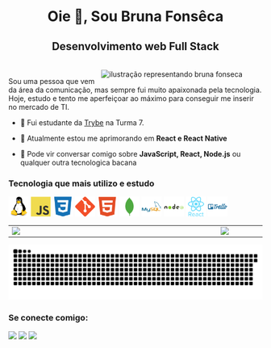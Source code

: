 <h1 align="center">Oie 👋, Sou Bruna Fonsêca</h1>
<h2 align="center">Desenvolvimento web Full Stack</h2>

<br>

<!-- <a  target="_blank" href="https://64.media.tumblr.com/58e600ceb83fed78b351b65a63e3d79e/35ed2e5654ed9e0e-4d/s2048x3072/6c9b9b4b3719aa85281632bb0be10cfae4200574.png"><img align="right" src="https://64.media.tumblr.com/58e600ceb83fed78b351b65a63e3d79e/35ed2e5654ed9e0e-4d/s2048x3072/6c9b9b4b3719aa85281632bb0be10cfae4200574.png" width="320px" /></a> -->
<img src="https://cdn.discordapp.com/attachments/756657072593961034/870667107375915028/ezgif-7-9844e8d4430c.gif" alt="ilustração representando bruna fonseca" align="right" width="320" />

<p>Sou uma pessoa que vem da área da comunicação, mas sempre fui muito apaixonada pela tecnologia. Hoje, estudo e tento me aperfeiçoar ao máximo para conseguir me inserir no mercado de TI.</p>

- 📖 Fui estudante da [Trybe](https://www.betrybe.com/) na Turma 7.

- 🌱 Atualmente estou me aprimorando em <strong>React e React Native</strong>

- 💬 Pode vir conversar comigo sobre <strong>JavaScript, React, Node.js</strong> ou qualquer outra tecnologica bacana

<h3>Tecnologia que mais utilizo e estudo</h3>

<p align="left">
<img width="40" height="40" src="https://raw.githubusercontent.com/devicons/devicon/master/icons/linux/linux-original.svg" styles="display: inline" />
<img width="40" height="40" src="https://raw.githubusercontent.com/devicons/devicon/master/icons/javascript/javascript-original.svg" styles="display: inline" />
<img width="40" height="40" src="https://raw.githubusercontent.com/devicons/devicon/master/icons/css3/css3-plain.svg" styles="display: inline" />
<img width="40" height="40" src="https://raw.githubusercontent.com/devicons/devicon/master/icons/git/git-plain.svg" styles="display: inline" />
<img width="40" height="40" src="https://raw.githubusercontent.com/devicons/devicon/master/icons/html5/html5-plain.svg" styles="display: inline" />
<img width="40" height="40" src="https://raw.githubusercontent.com/devicons/devicon/master/icons/mongodb/mongodb-plain.svg" styles="display: inline"/>
<img width="40" height="40" src="https://raw.githubusercontent.com/devicons/devicon/master/icons/mysql/mysql-original-wordmark.svg" styles="display: inline"/>
<img width="40" height="40" src="https://raw.githubusercontent.com/devicons/devicon/master/icons/nodejs/nodejs-original-wordmark.svg" styles="display: inline" />
<img width="40" height="40" src="https://raw.githubusercontent.com/devicons/devicon/master/icons/react/react-original-wordmark.svg" styles="display: inline"/>
<img width="40" height="40" src="https://raw.githubusercontent.com/devicons/devicon/master/icons/trello/trello-plain-wordmark.svg" styles="display: inline" />
</p>

<center>
<table>
    <tr>
        <td><img width="400px" align="left" src="https://github-readme-stats.vercel.app/api/top-langs/?username=bruna-fonseca&hide=html&layout=compact&theme=buefy" /></td>
        <td><img width="495px" align="left" src="https://github-readme-stats.vercel.app/api?username=bruna-fonseca&theme=buefy"/></td>
    </tr>   
</table>
</center> 

![Snake animation](https://github.com/bruna-fonseca/bruna-fonseca/blob/output/github-contribution-grid-snake.svg)

<h3 align="left">Se conecte comigo:</h3>

<p align="left">
<a href="https://www.linkedin.com/in/fonseca-bruna/"><img src="https://img.shields.io/badge/brunafonseca-%230077B5.svg?&style=for-the-badge&logo=linkedin&logoColor=white" /></a>
<a href="mailto:1998bfonseca@gmail.com"><img src="https://img.shields.io/badge/1998bfonseca@gmail.com-D14836?style=for-the-badge&logo=gmail&logoColor=white)"/></a>
<a href="https://www.instagram.com/brvsec/"><img src="https://img.shields.io/badge/@brvsec-E4405F?style=for-the-badge&logo=instagram&logoColor=white"/><a/>
</p>
